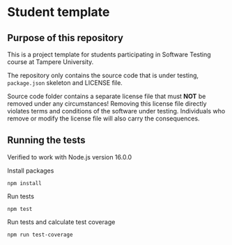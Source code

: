 # Student template

## Purpose of this repository

This is a project template for students participating in Software Testing course
at Tampere University.

The repository only contains the source code that is under testing, `package.json` skeleton
and LICENSE file.

Source code folder contains a separate license file that must **NOT** be removed under any circumstances!
Removing this license file directly violates terms and conditions of the software under testing.
Individuals who remove or modify the license file will also carry the consequences.

## Running the tests

Verified to work with Node.js version 16.0.0

Install packages

```SH
npm install
```

Run tests

```SH
npm test
```

Run tests and calculate test coverage

```SH
npm run test-coverage
```
